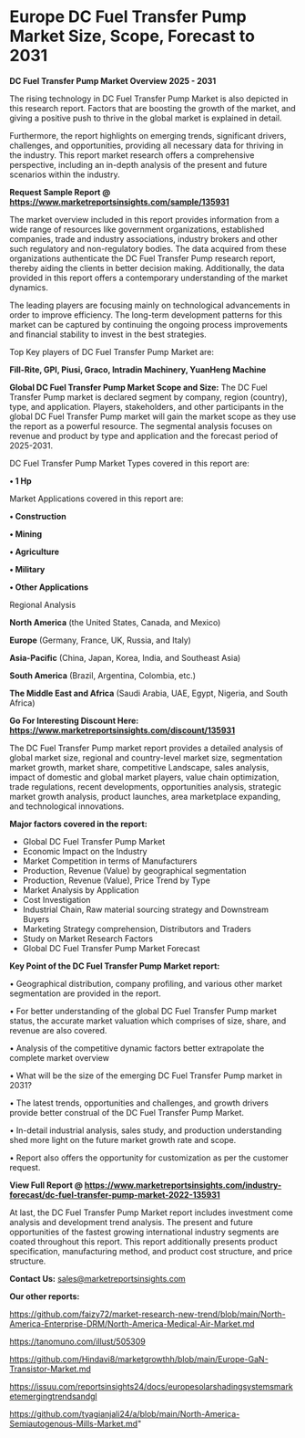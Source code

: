  # Europe DC Fuel Transfer Pump Market Size, Scope, Forecast to 2031

<Strong> DC Fuel Transfer Pump Market Overview 2025 - 2031</strong>

The rising technology in DC Fuel Transfer Pump Market is also depicted in this research report. Factors that are boosting the growth of the market, and giving a positive push to thrive in the global market is explained in detail.

Furthermore, the report highlights on emerging trends, significant drivers, challenges, and opportunities, providing all necessary data for thriving in the industry. This report market research offers a comprehensive perspective, including an in-depth analysis of the present and future scenarios within the industry.

<strong>Request Sample Report @ <a href=https://www.marketreportsinsights.com/sample/135931>https://www.marketreportsinsights.com/sample/135931</a></strong>

The market overview included in this report provides information from a wide range of resources like government organizations, established companies, trade and industry associations, industry brokers and other such regulatory and non-regulatory bodies. The data acquired from these organizations authenticate the DC Fuel Transfer Pump research report, thereby aiding the clients in better decision making. Additionally, the data provided in this report offers a contemporary understanding of the market dynamics.

The leading players are focusing mainly on technological advancements in order to improve efficiency. The long-term development patterns for this market can be captured by continuing the ongoing process improvements and financial stability to invest in the best strategies.

Top Key players of DC Fuel Transfer Pump Market are:

<strong>Fill-Rite, GPI, Piusi, Graco, Intradin Machinery, YuanHeng Machine</strong>

<strong><b>Global DC Fuel Transfer Pump Market Scope and Size:</b></strong>
The DC Fuel Transfer Pump market is declared segment by company, region (country), type, and application. Players, stakeholders, and other participants in the global DC Fuel Transfer Pump market will gain the market scope as they use the report as a powerful resource. The segmental analysis focuses on revenue and product by type and application and the forecast period of 2025-2031.

DC Fuel Transfer Pump Market Types covered in this report are:

<strong>• 1 Hp</strong>

Market Applications covered in this report are:

<strong>• Construction

• Mining

• Agriculture

• Military

• Other Applications</strong> 

Regional Analysis

<strong>North America</strong> (the United States, Canada, and Mexico)

<strong>Europe</strong> (Germany, France, UK, Russia, and Italy)

<strong>Asia-Pacific</strong> (China, Japan, Korea, India, and Southeast Asia)

<strong>South America</strong> (Brazil, Argentina, Colombia, etc.)

<strong>The Middle East and Africa</strong> (Saudi Arabia, UAE, Egypt, Nigeria, and South Africa)

<strong>Go For Interesting Discount Here: <a href=https://www.marketreportsinsights.com/discount/135931>https://www.marketreportsinsights.com/discount/135931</a></strong>

The DC Fuel Transfer Pump market report provides a detailed analysis of global market size, regional and country-level market size, segmentation market growth, market share, competitive Landscape, sales analysis, impact of domestic and global market players, value chain optimization, trade regulations, recent developments, opportunities analysis, strategic market growth analysis, product launches, area marketplace expanding, and technological innovations.

<strong><b>Major factors covered in the report:</b></strong>
<ul>
  <li>Global DC Fuel Transfer Pump Market </li>
  <li>Economic Impact on the Industry</li>
  <li>Market Competition in terms of Manufacturers</li>
  <li>Production, Revenue (Value) by geographical segmentation</li>
  <li>Production, Revenue (Value), Price Trend by Type</li>
  <li>Market Analysis by Application</li>
  <li>Cost Investigation</li>
  <li>Industrial Chain, Raw material sourcing strategy and Downstream Buyers</li>
  <li>Marketing Strategy comprehension, Distributors and Traders</li>
  <li>Study on Market Research Factors</li>
  <li>Global DC Fuel Transfer Pump Market Forecast</li>
</ul>

<strong><b>Key Point of the DC Fuel Transfer Pump Market report:</b></strong>

• Geographical distribution, company profiling, and various other market segmentation are provided in the report.

• For better understanding of the global DC Fuel Transfer Pump market status, the accurate market valuation which comprises of size, share, and revenue are also covered.

• Analysis of the competitive dynamic factors better extrapolate the complete market overview

• What will be the size of the emerging DC Fuel Transfer Pump market in 2031?

• The latest trends, opportunities and challenges, and growth drivers provide better construal of the DC Fuel Transfer Pump Market.

• In-detail industrial analysis, sales study, and production understanding shed more light on the future market growth rate and scope.

• Report also offers the opportunity for customization as per the customer request.

<strong><b>View Full Report @ <a href=https://www.marketreportsinsights.com/industry-forecast/dc-fuel-transfer-pump-market-2022-135931>https://www.marketreportsinsights.com/industry-forecast/dc-fuel-transfer-pump-market-2022-135931</a></b></strong>


At last, the DC Fuel Transfer Pump Market report includes investment come analysis and development trend analysis. The present and future opportunities of the fastest growing international industry segments are coated throughout this report. This report additionally presents product specification, manufacturing method, and product cost structure, and price structure.

<strong>Contact Us:</strong>
sales@marketreportsinsights.com

<strong>Our other reports:</strong>

<a href=https://github.com/faizy72/market-research-new-trend/blob/main/North-America-Enterprise-DRM/North-America-Medical-Air-Market.md>https://github.com/faizy72/market-research-new-trend/blob/main/North-America-Enterprise-DRM/North-America-Medical-Air-Market.md</a>

<a href=https://tanomuno.com/illust/505309>https://tanomuno.com/illust/505309</a>

<a href=https://github.com/Hindavi8/marketgrowthh/blob/main/Europe-GaN-Transistor-Market.md>https://github.com/Hindavi8/marketgrowthh/blob/main/Europe-GaN-Transistor-Market.md</a>

<a href=https://issuu.com/reportsinsights24/docs/europesolarshadingsystemsmarketemergingtrendsandgl>https://issuu.com/reportsinsights24/docs/europesolarshadingsystemsmarketemergingtrendsandgl</a>

<a href=https://github.com/tyagianjali24/a/blob/main/North-America-Semiautogenous-Mills-Market.md>https://github.com/tyagianjali24/a/blob/main/North-America-Semiautogenous-Mills-Market.md</a>"
